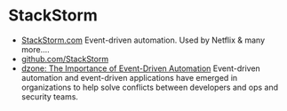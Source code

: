 # StackStorm

- [StackStorm.com](https://stackstorm.com/) Event-driven automation. Used by Netflix & many more....
- [github.com/StackStorm](https://github.com/StackStorm)
- [dzone: The Importance of Event-Driven Automation](https://dzone.com/articles/the-importance-of-event-driven-automation) Event-driven automation and event-driven applications have emerged in organizations to help solve conflicts between developers and ops and security teams.
